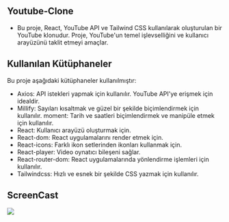 ## Youtube-Clone

- Bu proje, React, YouTube API ve Tailwind CSS kullanılarak oluşturulan bir YouTube klonudur. Proje, YouTube'un temel işlevselliğini ve kullanıcı arayüzünü taklit etmeyi amaçlar.

## Kullanılan Kütüphaneler

Bu proje aşağıdaki kütüphaneler kullanılmıştır:

- Axios: API istekleri yapmak için kullanılır. YouTube API'ye erişmek için idealdir.
- Millify: Sayıları kısaltmak ve güzel bir şekilde biçimlendirmek için kullanılır.
moment: Tarih ve saatleri biçimlendirmek ve manipüle etmek için kullanılır.
- React: Kullanıcı arayüzü oluşturmak için.
- React-dom: React uygulamalarını render etmek için.
- React-icons: Farklı ikon setlerinden ikonları kullanmak için.
- React-player: Video oynatıcı bileşeni sağlar.
- React-router-dom: React uygulamalarında yönlendirme işlemleri için kullanılır.
- Tailwindcss: Hızlı ve esnek bir şekilde CSS yazmak için kullanılır.

## ScreenCast

<img src="screen.gif">



